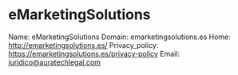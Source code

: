 
# eMarketingSolutions

Name: eMarketingSolutions
Domain: emarketingsolutions.es
Home: http://emarketingsolutions.es/
Privacy_policy: https://emarketingsolutions.es/privacy-policy
Email: juridico@auratechlegal.com

